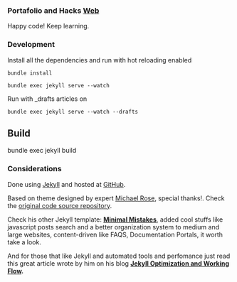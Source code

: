 ### Portafolio and Hacks [Web](https://elephwebb.github.io)

Happy code! Keep learning.

### Development

Install all the dependencies and run with hot reloading enabled
```
bundle install

bundle exec jekyll serve --watch

```

Run with _drafts articles on

```
bundle exec jekyll serve --watch --drafts
```

## Build

bundle exec jekyll build 



### Considerations

Done using [Jekyll](https://jekyllrb.com/) and hosted at [GitHub](https://pages.github.com/).

Based on theme designed by expert [Michael Rose](https://mademistakes.com/), special thanks!. 
Check the [original code source repository](https://github.com/mmistakes/jekyll-theme-basically-basic).

Check his other Jekyll template: **[Minimal Mistakes](https://github.com/mmistakes/minimal-mistakes)**, added cool stuffs like javascript posts search and a better organization system to medium and large websites, content-driven like FAQS, Documentation Portals, it worth take a look. 

And for those that like Jekyll and automated tools and perfomance just read this great article wrote by him on his blog **[Jekyll Optimization and Working Flow](https://mademistakes.com/articles/using-jekyll-2017/).**
